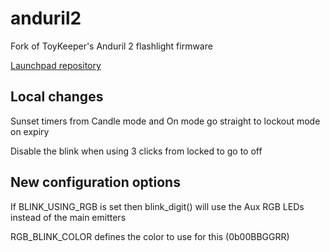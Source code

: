 # anduril2

Fork of ToyKeeper's Anduril 2 flashlight firmware

[Launchpad repository](https://code.launchpad.net/~toykeeper/flashlight-firmware/anduril2)

## Local changes

Sunset timers from Candle mode and On mode go straight to lockout mode on expiry

Disable the blink when using 3 clicks from locked to go to off

## New configuration options

If BLINK\_USING\_RGB is set then blink_digit() will use the Aux RGB LEDs instead of the main emitters

RGB\_BLINK\_COLOR defines the color to use for this (0b00BBGGRR)
